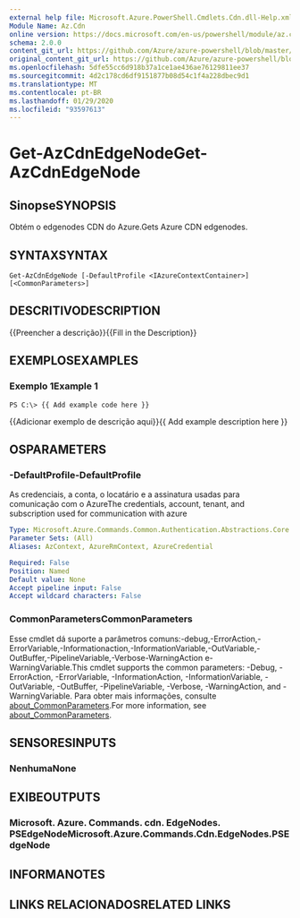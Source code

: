 ```yaml
---
external help file: Microsoft.Azure.PowerShell.Cmdlets.Cdn.dll-Help.xml
Module Name: Az.Cdn
online version: https://docs.microsoft.com/en-us/powershell/module/az.cdn/get-azcdnedgenode
schema: 2.0.0
content_git_url: https://github.com/Azure/azure-powershell/blob/master/src/Cdn/Cdn/help/Get-AzCdnEdgeNode.md
original_content_git_url: https://github.com/Azure/azure-powershell/blob/master/src/Cdn/Cdn/help/Get-AzCdnEdgeNode.md
ms.openlocfilehash: 5dfe55cc6d918b37a1ce1ae436ae76129811ee37
ms.sourcegitcommit: 4d2c178cd6df9151877b08d54c1f4a228dbec9d1
ms.translationtype: MT
ms.contentlocale: pt-BR
ms.lasthandoff: 01/29/2020
ms.locfileid: "93597613"
---
```

# <span data-ttu-id="51ca1-101">Get-AzCdnEdgeNode</span><span class="sxs-lookup"><span data-stu-id="51ca1-101">Get-AzCdnEdgeNode</span></span>

## <span data-ttu-id="51ca1-102">Sinopse</span><span class="sxs-lookup"><span data-stu-id="51ca1-102">SYNOPSIS</span></span>
<span data-ttu-id="51ca1-103">Obtém o edgenodes CDN do Azure.</span><span class="sxs-lookup"><span data-stu-id="51ca1-103">Gets Azure CDN edgenodes.</span></span>

## <span data-ttu-id="51ca1-104">SYNTAX</span><span class="sxs-lookup"><span data-stu-id="51ca1-104">SYNTAX</span></span>

```
Get-AzCdnEdgeNode [-DefaultProfile <IAzureContextContainer>] [<CommonParameters>]
```

## <span data-ttu-id="51ca1-105">DESCRITIVO</span><span class="sxs-lookup"><span data-stu-id="51ca1-105">DESCRIPTION</span></span>
<span data-ttu-id="51ca1-106">{{Preencher a descrição}}</span><span class="sxs-lookup"><span data-stu-id="51ca1-106">{{Fill in the Description}}</span></span>

## <span data-ttu-id="51ca1-107">EXEMPLOS</span><span class="sxs-lookup"><span data-stu-id="51ca1-107">EXAMPLES</span></span>

### <span data-ttu-id="51ca1-108">Exemplo 1</span><span class="sxs-lookup"><span data-stu-id="51ca1-108">Example 1</span></span>
```
PS C:\> {{ Add example code here }}
```

<span data-ttu-id="51ca1-109">{{Adicionar exemplo de descrição aqui}}</span><span class="sxs-lookup"><span data-stu-id="51ca1-109">{{ Add example description here }}</span></span>

## <span data-ttu-id="51ca1-110">OS</span><span class="sxs-lookup"><span data-stu-id="51ca1-110">PARAMETERS</span></span>

### <span data-ttu-id="51ca1-111">-DefaultProfile</span><span class="sxs-lookup"><span data-stu-id="51ca1-111">-DefaultProfile</span></span>
<span data-ttu-id="51ca1-112">As credenciais, a conta, o locatário e a assinatura usadas para comunicação com o Azure</span><span class="sxs-lookup"><span data-stu-id="51ca1-112">The credentials, account, tenant, and subscription used for communication with azure</span></span>

```yaml
Type: Microsoft.Azure.Commands.Common.Authentication.Abstractions.Core.IAzureContextContainer
Parameter Sets: (All)
Aliases: AzContext, AzureRmContext, AzureCredential

Required: False
Position: Named
Default value: None
Accept pipeline input: False
Accept wildcard characters: False
```

### <span data-ttu-id="51ca1-113">CommonParameters</span><span class="sxs-lookup"><span data-stu-id="51ca1-113">CommonParameters</span></span>
<span data-ttu-id="51ca1-114">Esse cmdlet dá suporte a parâmetros comuns:-debug,-ErrorAction,-ErrorVariable,-Informationaction,-InformationVariable,-OutVariable,-OutBuffer,-PipelineVariable,-Verbose-WarningAction e-WarningVariable.</span><span class="sxs-lookup"><span data-stu-id="51ca1-114">This cmdlet supports the common parameters: -Debug, -ErrorAction, -ErrorVariable, -InformationAction, -InformationVariable, -OutVariable, -OutBuffer, -PipelineVariable, -Verbose, -WarningAction, and -WarningVariable.</span></span> <span data-ttu-id="51ca1-115">Para obter mais informações, consulte [about_CommonParameters](https://go.microsoft.com/fwlink/?LinkID=113216).</span><span class="sxs-lookup"><span data-stu-id="51ca1-115">For more information, see [about_CommonParameters](https://go.microsoft.com/fwlink/?LinkID=113216).</span></span>

## <span data-ttu-id="51ca1-116">SENSORES</span><span class="sxs-lookup"><span data-stu-id="51ca1-116">INPUTS</span></span>

### <span data-ttu-id="51ca1-117">Nenhuma</span><span class="sxs-lookup"><span data-stu-id="51ca1-117">None</span></span>

## <span data-ttu-id="51ca1-118">EXIBE</span><span class="sxs-lookup"><span data-stu-id="51ca1-118">OUTPUTS</span></span>

### <span data-ttu-id="51ca1-119">Microsoft. Azure. Commands. cdn. EdgeNodes. PSEdgeNode</span><span class="sxs-lookup"><span data-stu-id="51ca1-119">Microsoft.Azure.Commands.Cdn.EdgeNodes.PSEdgeNode</span></span>

## <span data-ttu-id="51ca1-120">INFORMA</span><span class="sxs-lookup"><span data-stu-id="51ca1-120">NOTES</span></span>

## <span data-ttu-id="51ca1-121">LINKS RELACIONADOS</span><span class="sxs-lookup"><span data-stu-id="51ca1-121">RELATED LINKS</span></span>
